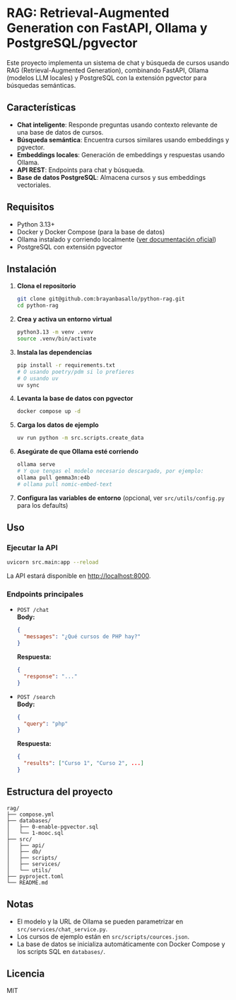 # RAG: Retrieval-Augmented Generation con FastAPI, Ollama y PostgreSQL/pgvector

Este proyecto implementa un sistema de chat y búsqueda de cursos usando RAG (Retrieval-Augmented Generation), combinando FastAPI, Ollama (modelos LLM locales) y PostgreSQL con la extensión pgvector para búsquedas semánticas.

## Características

- **Chat inteligente**: Responde preguntas usando contexto relevante de una base de datos de cursos.
- **Búsqueda semántica**: Encuentra cursos similares usando embeddings y pgvector.
- **Embeddings locales**: Generación de embeddings y respuestas usando Ollama.
- **API REST**: Endpoints para chat y búsqueda.
- **Base de datos PostgreSQL**: Almacena cursos y sus embeddings vectoriales.

## Requisitos

- Python 3.13+
- Docker y Docker Compose (para la base de datos)
- Ollama instalado y corriendo localmente ([ver documentación oficial](https://ollama.com/))
- PostgreSQL con extensión pgvector

## Instalación

1. **Clona el repositorio**  
   ```bash
   git clone git@github.com:brayanbasallo/python-rag.git
   cd python-rag
   ```

2. **Crea y activa un entorno virtual**  
   ```bash
   python3.13 -m venv .venv
   source .venv/bin/activate
   ```

3. **Instala las dependencias**  
   ```bash
   pip install -r requirements.txt
   # O usando poetry/pdm si lo prefieres
   # O usando uv
   uv sync
   ```

4. **Levanta la base de datos con pgvector**  
   ```bash
   docker compose up -d
   ```

5. **Carga los datos de ejemplo**  
   ```bash
   uv run python -m src.scripts.create_data
   ```

6. **Asegúrate de que Ollama esté corriendo**  
   ```bash
   ollama serve
   # Y que tengas el modelo necesario descargado, por ejemplo:
   ollama pull gemma3n:e4b
   # ollama pull nomic-embed-text
   ```

7. **Configura las variables de entorno** (opcional, ver `src/utils/config.py` para los defaults)

## Uso

### Ejecutar la API

```bash
uvicorn src.main:app --reload
```

La API estará disponible en [http://localhost:8000](http://localhost:8000).

### Endpoints principales

- `POST /chat`  
  **Body:**  
  ```json
  {
    "messages": "¿Qué cursos de PHP hay?"
  }
  ```
  **Respuesta:**  
  ```json
  {
    "response": "..."
  }
  ```

- `POST /search`  
  **Body:**  
  ```json
  {
    "query": "php"
  }
  ```
  **Respuesta:**  
  ```json
  {
    "results": ["Curso 1", "Curso 2", ...]
  }
  ```

## Estructura del proyecto

```
rag/
├── compose.yml
├── databases/
│   ├── 0-enable-pgvector.sql
│   └── 1-mooc.sql
├── src/
│   ├── api/
│   ├── db/
│   ├── scripts/
│   ├── services/
│   └── utils/
├── pyproject.toml
└── README.md
```

## Notas

- El modelo y la URL de Ollama se pueden parametrizar en `src/services/chat_service.py`.
- Los cursos de ejemplo están en `src/scripts/cources.json`.
- La base de datos se inicializa automáticamente con Docker Compose y los scripts SQL en `databases/`.

## Licencia

MIT



